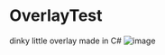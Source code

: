 # OverlayTest
dinky little overlay made in C#
![image](https://github.com/user-attachments/assets/743639bd-cdf9-41d6-945b-1402bee15fe1)
